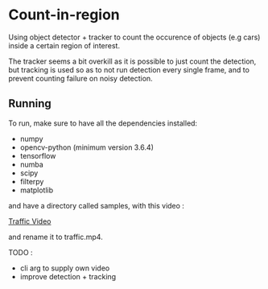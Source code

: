 # Count-in-region

Using object detector + tracker to count the occurence of objects (e.g cars) inside a certain region of interest. 

The tracker seems a bit overkill as it is possible to just count the detection, but tracking is used so as to not run detection every single frame, and to prevent counting failure on noisy detection.

## Running
To run, make sure to have all the dependencies installed:
- numpy
- opencv-python (minimum version 3.6.4)
- tensorflow
- numba
- scipy
- filterpy
- matplotlib

and have a directory called samples, with this video :

[Traffic Video](https://www.youtube.com/watch?v=wqctLW0Hb_0)

and rename it to traffic.mp4.

TODO : 
- cli arg to supply own video
- improve detection + tracking
